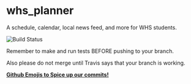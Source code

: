 # whs_planner
A schedule, calendar, local news feed, and more for WHS students.

![Build Status](https://travis-ci.org/s0urc3d3v3l0pm3nt/whs_planner.svg?branch=Packages)

Remember to make and run tests BEFORE pushing to your branch.

Also please do not merge until Travis says that your branch is working.

[**Github Emojis to Spice up our commits!**](http://www.webpagefx.com/tools/emoji-cheat-sheet/)
